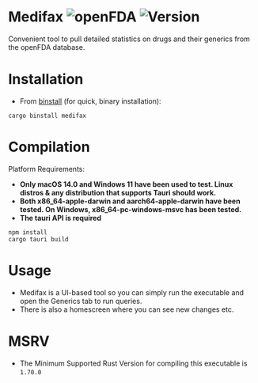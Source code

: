 # Medifax ![openFDA](https://img.shields.io/badge/powered%20by-openFDA-blue?link=%22https://open.fda.gov/%22) ![Version](https://img.shields.io/badge/version-v0.1.0-green)

Convenient tool to pull detailed statistics on drugs and their generics from the openFDA database.

# Installation

- From [binstall](https://github.com/cargo-bins/cargo-binstall) (for quick, binary installation):

```
cargo binstall medifax
```

# Compilation

Platform Requirements:

- **Only macOS 14.0 and Windows 11 have been used to test. Linux distros & any distribution that supports Tauri should work.**
- **Both x86_64-apple-darwin and aarch64-apple-darwin have been tested. On Windows, x86_64-pc-windows-msvc has been tested.**
- **The tauri API is required**

```
npm install
cargo tauri build
```
# Usage

- Medifax is a UI-based tool so you can simply run the executable and open the Generics tab to run queries.
- There is also a homescreen where you can see new changes etc.

# MSRV

- The Minimum Supported Rust Version for compiling this executable is `1.70.0`
